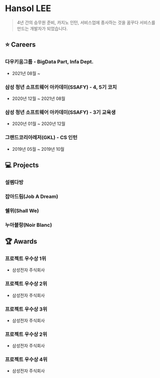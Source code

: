 # Hansol LEE

> 4년 간의 승무원 준비, 카지노 인턴, 서비스업에 종사하는 것을 꿈꾸다 서비스를 만드는 개발자가 되었습니다. 

## ⭐️ Careers

### 다우키움그룹 - BigData Part, Infa Dept.

- 2021년 08월 ~



### 삼성 청년 소프트웨어 아카데미(SSAFY) - 4, 5기 코치

- 2020년 12월 ~ 2021년 08월



### 삼성 청년 소프트웨어 아카데미(SSAFY) - 3기 교육생

- 2020년 01월 ~ 2020년 12월



### 그랜드코리아레저(GKL) - CS 인턴

- 2019년 05월 ~ 2019년 10월



## 💻 Projects

### 설렘다방

### 잡아드림(Job A Dream)

### 쉘위(Shall We)

### 누아블랑(Noir Blanc)



## 🏆 Awards

### 프로젝트 우수상 1위

- 삼성전자 주식회사

### 프로젝트 우수상 2위

- 삼성전자 주식회사

### 프로젝트 우수상 3위

- 삼성전자 주식회사

### 프로젝트 우수상 2위

- 삼성전자 주식회사

### 프로젝트 우수상 4위

- 삼성전자 주식회사